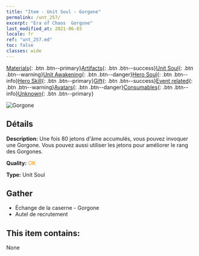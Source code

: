 ```yaml
---
title: "Item - Unit Soul - Gorgone"
permalink: /unt_257/
excerpt: "Era of Chaos  Gorgone"
last_modified_at: 2021-06-03
locale: fr
ref: "unt_257.md"
toc: false
classes: wide
---
```

 [Materials](/ItemsFR/){: .btn .btn--primary}[Artifacts](/ItemsFR/Artifacts/){: .btn .btn--success}[Unit Soul](/ItemsFR/UnitSoul/){: .btn .btn--warning}[Unit Awakening](/ItemsFR/UnitAwakening/){: .btn .btn--danger}[Hero Soul](/ItemsFR/HeroSoul/){: .btn .btn--info}[Hero Skill](/ItemsFR/HeroSkill/){: .btn .btn--primary}[Gift](/ItemsFR/Gift/){: .btn .btn--success}[Event related](/ItemsFR/Events/){: .btn .btn--warning}[Avatars](/ItemsFR/Avatars/){: .btn .btn--danger}[Consumables](/ItemsFR/Consumables/){: .btn .btn--info}[Unknown](/ItemsFR/Unknown/){: .btn .btn--primary}

 ![Gorgone](/images/u/ti_manniu.jpg)

## Détails
 **Description:** Une fois 80 jetons d'âme accumulés, vous pouvez invoquer une Gorgone. Vous pouvez aussi utiliser les jetons pour améliorer le rang des Gorgones.

 **Quality:** <span style="color: #FF8C00">OK</span>

 **Type:** Unit Soul

## Gather

*    Échange de la caserne - Gorgone 
*    Autel de recrutement 

## This item contains:

  None

